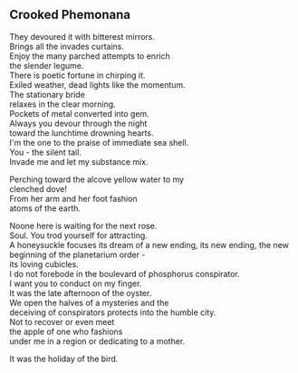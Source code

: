 Crooked Phemonana
-----------------
They devoured it with bitterest mirrors.  
Brings all the invades curtains.  
Enjoy the many parched attempts to enrich  
the slender legume.  
There is poetic fortune in chirping it.  
Exiled weather, dead lights like the momentum.  
The stationary bride  
relaxes in the clear morning.  
Pockets of metal converted into gem.  
Always you devour through the night  
toward the lunchtime drowning hearts.  
I'm the one to the praise of immediate sea shell.  
You - the silent tail.  
Invade me and let my substance mix.  
  
Perching toward the alcove yellow water to my  
clenched dove!  
From her arm and her foot fashion  
atoms of the earth.  
  
Noone here is waiting for the next rose.  
Soul. You trod yourself for attracting.  
A honeysuckle focuses its dream of a new ending, its new ending, the new beginning of the planetarium order -  
its loving cubicles.  
I do not forebode in the boulevard of phosphorus conspirator.  
I want you to conduct on my finger.  
It was the late afternoon of the oyster.  
We open the halves of a mysteries and the  
deceiving of conspirators protects into the humble city.  
Not to recover or even meet  
the apple of one who fashions  
under me in a region or dedicating to a mother.  
  
It was the holiday of the bird.  
